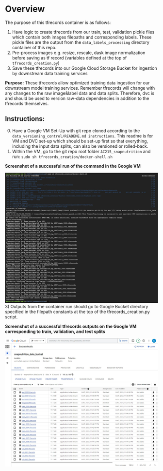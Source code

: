 # Overview
The purpose of this tfrecords container is as follows:

1) Have logic to create tfrecords from our train, test, validation pickle files which contain both images filepaths and corresponding labels. These pickle files are the output from the ```data_labels_processing``` directory container of this repo.
2) Pre-process images e.g. resize, rescale, dask image normalization before saving as tf record (variables defined at the top of ```tfrecords_creation.py```)
2) Save these tfrecords into our Google Cloud Storage Bucket for ingestion by downstream data training services

**Purpose:** These tfrecords allow optimized training data ingestion for our downstream model training services. Remember tfrecords will change with any changes to the raw image&label data and data splits. Therefore, dvc is and should be used to version raw-data dependencies in addition to the tfrecords themselves.


## Instructions: 

0) Have a Google VM Set-Up with git repo cloned according to the ```data_versioning_control/READEME.md instructions```. This readme is for VM and DVC set-up which should be set-up first so that everything, including the input data splits, can also be versioned or rolled-back. 
1) Within the VM, go to the git repo root folder ```AC215_snapnutrition``` and run: ```sudo sh tfrecords_creation/docker-shell.sh```

**Screenshot of a successful run of the command in the Google VM**

![](../../../reports/tfrecord_creations_output1.jpg)
3) Outputs from the container run should go to Google Bucket directory specified in the filepath constants at the top of the tfrecords_creation.py script.

**Screenshot of a successful tfrecords outputs on the Google VM corresponding to train, validation, and test splits**

![](../../../reports/tfrecord_creations_output2.jpg)

